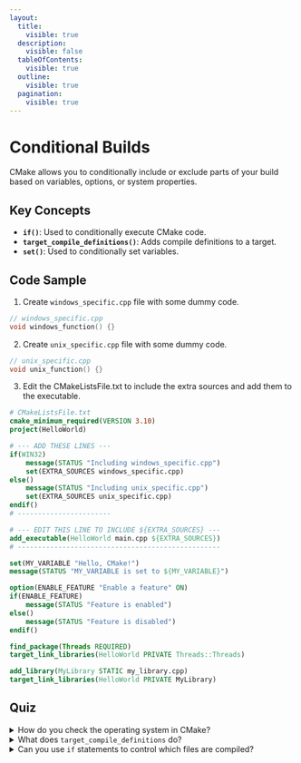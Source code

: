 ```yaml
---
layout:
  title:
    visible: true
  description:
    visible: false
  tableOfContents:
    visible: true
  outline:
    visible: true
  pagination:
    visible: true
---
```


# Conditional Builds

CMake allows you to conditionally include or exclude parts of your build based on variables, options, or system properties.

## Key Concepts

* **`if()`**: Used to conditionally execute CMake code.
* **`target_compile_definitions()`**: Adds compile definitions to a target.
* **`set()`**: Used to conditionally set variables.

## Code Sample

1. Create `windows_specific.cpp` file with some dummy code.

```cpp
// windows_specific.cpp
void windows_function() {}
```

2. Create `unix_specific.cpp` file with some dummy code.

```cpp
// unix_specific.cpp
void unix_function() {}
```

3. Edit the CMakeListsFile.txt to include the extra sources and add them to the executable.

```cmake
# CMakeListsFile.txt 
cmake_minimum_required(VERSION 3.10)
project(HelloWorld)

# --- ADD THESE LINES ---
if(WIN32)
    message(STATUS "Including windows_specific.cpp")
    set(EXTRA_SOURCES windows_specific.cpp)
else()
    message(STATUS "Including unix_specific.cpp")
    set(EXTRA_SOURCES unix_specific.cpp)
endif()
# -----------------------

# --- EDIT THIS LINE TO INCLUDE ${EXTRA_SOURCES} ---
add_executable(HelloWorld main.cpp ${EXTRA_SOURCES})
# --------------------------------------------------

set(MY_VARIABLE "Hello, CMake!")
message(STATUS "MY_VARIABLE is set to ${MY_VARIABLE}")

option(ENABLE_FEATURE "Enable a feature" ON)
if(ENABLE_FEATURE)
    message(STATUS "Feature is enabled")
else()
    message(STATUS "Feature is disabled")
endif()

find_package(Threads REQUIRED)
target_link_libraries(HelloWorld PRIVATE Threads::Threads)

add_library(MyLibrary STATIC my_library.cpp)
target_link_libraries(HelloWorld PRIVATE MyLibrary)
```

## Quiz

<details>

<summary>How do you check the operating system in CMake?</summary>

You can check the operating system using `if(WIN32)`, `if(APPLE)`, or `if(UNIX)`.

</details>

<details>

<summary>What does <code>target_compile_definitions</code> do?</summary>

`target_compile_definitions` adds compile definitions to a target. These definitions can be conditional using generator expressions.

</details>

<details>

<summary>Can you use <code>if</code> statements to control which files are compiled?</summary>

Yes, you can use `if` statements to control which files are compiled by conditionally adding them to `add_executable` or `add_library`.

</details>
